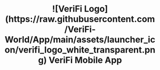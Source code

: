 <h1 align="center"> 
![VeriFi Logo](https://raw.githubusercontent.com/VeriFi-World/App/main/assets/launcher_icon/verifi_logo_white_transparent.png)
VeriFi Mobile App
</h1>
